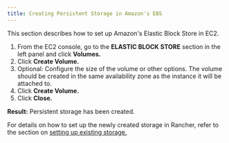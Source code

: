 ```yaml
---
title: Creating Persistent Storage in Amazon's EBS
---
```


This section describes how to set up Amazon's Elastic Block Store in EC2.

1. From the EC2 console, go to the **ELASTIC BLOCK STORE** section in the left panel and click **Volumes.**
1. Click **Create Volume.**
1. Optional: Configure the size of the volume or other options. The volume should be created in the same availability zone as the instance it will be attached to.
1. Click **Create Volume.**
1. Click **Close.**

**Result:** Persistent storage has been created.

For details on how to set up the newly created storage in Rancher, refer to the section on [setting up existing storage.](../manage-persistent-storage/set-up-existing-storage.md)